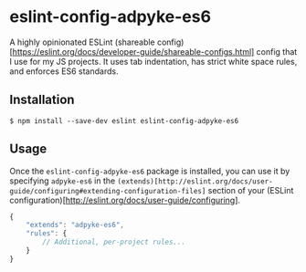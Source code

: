 # eslint-config-adpyke-es6
A highly opinionated ESLint (shareable config)[https://eslint.org/docs/developer-guide/shareable-configs.html] config that I use for my JS projects. It uses tab indentation, has strict white space rules, and enforces ES6 standards.

## Installation
`$ npm install --save-dev eslint eslint-config-adpyke-es6`

## Usage
Once the `eslint-config-adpyke-es6` package is installed, you can use it by specifying `adpyke-es6` in the `(extends)[http://eslint.org/docs/user-guide/configuring#extending-configuration-files]` section of your (ESLint configuration)[http://eslint.org/docs/user-guide/configuring].

```javascript
{
	"extends": "adpyke-es6",
	"rules": {
		// Additional, per-project rules...
	}
}
```
